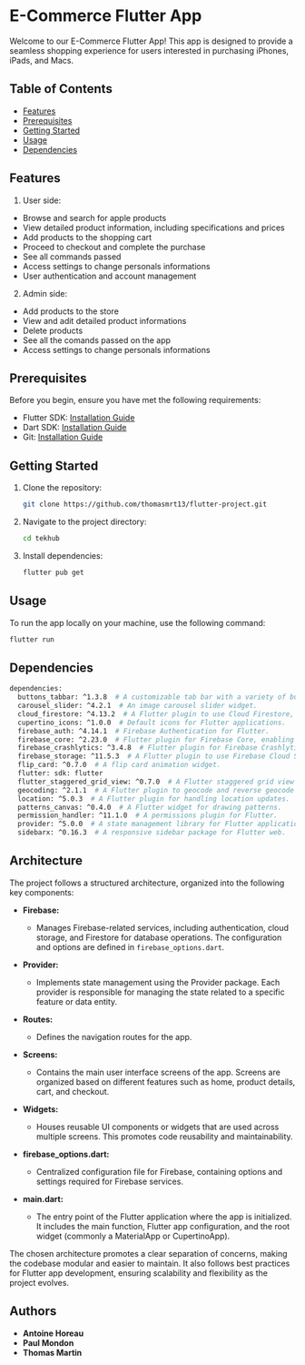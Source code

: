 # E-Commerce Flutter App

Welcome to our E-Commerce Flutter App! This app is designed to provide a seamless shopping experience for users interested in purchasing iPhones, iPads, and Macs.

## Table of Contents
- [Features](#features)
- [Prerequisites](#prerequisites)
- [Getting Started](#getting-started)
- [Usage](#usage)
- [Dependencies](#dependencies)

## Features

1. User side:

- Browse and search for apple products
- View detailed product information, including specifications and prices
- Add products to the shopping cart
- Proceed to checkout and complete the purchase
- See all commands passed
- Access settings to change personals informations
- User authentication and account management

2. Admin side:

- Add products to the store
- View and adit detailed product informations
- Delete products
- See all the comands passed on the app
- Access settings to change personals informations

## Prerequisites

Before you begin, ensure you have met the following requirements:

- Flutter SDK: [Installation Guide](https://flutter.dev/docs/get-started/install)
- Dart SDK: [Installation Guide](https://dart.dev/get-dart)
- Git: [Installation Guide](https://git-scm.com/book/en/v2/Getting-Started-Installing-Git)

## Getting Started

1. Clone the repository:

    ```bash
    git clone https://github.com/thomasmrt13/flutter-project.git
    ```

2. Navigate to the project directory:

    ```bash
    cd tekhub
    ```

3. Install dependencies:

    ```bash
    flutter pub get
    ```

## Usage

To run the app locally on your machine, use the following command:

```bash
flutter run
```
## Dependencies

```bash
dependencies:
  buttons_tabbar: ^1.3.8  # A customizable tab bar with a variety of button styles.
  carousel_slider: ^4.2.1  # An image carousel slider widget.
  cloud_firestore: ^4.13.2  # A Flutter plugin to use Cloud Firestore, a NoSQL database.
  cupertino_icons: ^1.0.0  # Default icons for Flutter applications.
  firebase_auth: ^4.14.1  # Firebase Authentication for Flutter.
  firebase_core: ^2.23.0  # Flutter plugin for Firebase Core, enabling connecting to multiple Firebase apps.
  firebase_crashlytics: ^3.4.8  # Flutter plugin for Firebase Crashlytics, a lightweight, realtime crash reporter.
  firebase_storage: ^11.5.3  # A Flutter plugin to use Firebase Cloud Storage.
  flip_card: ^0.7.0  # A flip card animation widget.
  flutter: sdk: flutter
  flutter_staggered_grid_view: ^0.7.0  # A Flutter staggered grid view widget.
  geocoding: ^2.1.1  # A Flutter plugin to geocode and reverse geocode coordinates.
  location: ^5.0.3  # A Flutter plugin for handling location updates.
  patterns_canvas: ^0.4.0  # A Flutter widget for drawing patterns.
  permission_handler: ^11.1.0  # A permissions plugin for Flutter.
  provider: ^5.0.0  # A state management library for Flutter applications.
  sidebarx: ^0.16.3  # A responsive sidebar package for Flutter web.

```

## Architecture

The project follows a structured architecture, organized into the following key components:

- **Firebase:**
  - Manages Firebase-related services, including authentication, cloud storage, and Firestore for database operations. The configuration and options are defined in `firebase_options.dart`.

- **Provider:**
  - Implements state management using the Provider package. Each provider is responsible for managing the state related to a specific feature or data entity.

- **Routes:**
  - Defines the navigation routes for the app.

- **Screens:**
  - Contains the main user interface screens of the app. Screens are organized based on different features such as home, product details, cart, and checkout.

- **Widgets:**
  - Houses reusable UI components or widgets that are used across multiple screens. This promotes code reusability and maintainability.

- **firebase_options.dart:**
  - Centralized configuration file for Firebase, containing options and settings required for Firebase services.

- **main.dart:**
  - The entry point of the Flutter application where the app is initialized. It includes the main function, Flutter app configuration, and the root widget (commonly a MaterialApp or CupertinoApp).

The chosen architecture promotes a clear separation of concerns, making the codebase modular and easier to maintain. It also follows best practices for Flutter app development, ensuring scalability and flexibility as the project evolves.

## Authors

- **Antoine Horeau**
- **Paul Mondon**
- **Thomas Martin**
